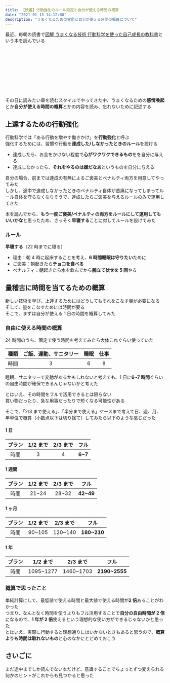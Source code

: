 ```yaml
---
title: 【読書】行動強化のルール設定と自分が使える時間の概算
date: "2021-01-13 14:12:00"
description: "うまくなるための賞罰と自分が使える時間の概算について"
---
```


最近、毎朝の読書で[図解 うまくなる技術 行動科学を使った自己成長の教科書](https://www.amazon.co.jp/dp/4861131871)という本を読んでいる

<p>
<div class="iframely-embed"><div class="iframely-responsive" style="height: 140px; padding-bottom: 0;"><a href="https://www.amazon.co.jp/dp/4861131871" data-iframely-url="//cdn.iframe.ly/HVYkleo?iframe=card-small"></a></div></div>
</p>

その日に読みたい章を読むスタイルでやってきた中、うまくなるための**感情喚起**とか**自分が使える時間の概算**とかの内容を読み、忘れないために記述する

## 上達するための行動強化

行動科学では「ある行動を増やす働きかけ」を**行動強化**と呼ぶ  
強化するためには、習慣や行動を**達成した/しなかったときのルール**を設ける

- 達成したら、お金をかけない程度で**心がワクワクできるもの**をを自分に与える
- 達成しなかったら、**それをやるのは嫌だなあ**というものを自分に与える

自分の場合、前までは達成の有無によるご褒美とペナルティ両方を用意してやってみた  
しかし、途中で達成しなかったときのペナルティ自体が苦痛になってしまってルール自体を守らなくなりそうで、達成したらご褒美を与えるルールのみで運用してきた

本を読んでから、**もう一度ご褒美/ペナルティの両方をルールにして運用してもいいかな**と思ったため、さっそく**早寝する**ことに対してルールを設けてみた

### ルール

**早寝する**（22 時までに寝る）

- 理由：朝 4 時に起床することを考え、**6 時間睡眠は守りたい**ために
- ご褒美：朝起きたら**チョコを食べる**
- ペナルティ：朝起きたら水を飲んでから**腕立て伏せを 5 回**やる

## 量稽古に時間を当てるための概算

新しい技術を学び、上達するためにはどうしてもそれをこなす量が必要になる  
そして、量をこなすためには時間が要る  
そこで、まずは自分が使える 1 日の時間を概算してみた

### 自由に使える時間の概算

24 時間のうち、固定で使う時間を考えてみたら大体これぐらい使っていた

| 種類 | ご飯、運動、サニタリー | 睡眠 | 仕事 |
| :--: | :--------------------: | :--: | :--: |
| 時間 |           3            |  6   |  8   |

睡眠、サニタリーで変動があるかもしれないと考えても、1 日に**6~7 時間**ぐらいの自由時間が確保できるんじゃないかと考えた

とはいえ、その時間をフルで活用できるとは限らない  
買い物だったり、急な用事だったりで短くなる可能性がある

そこで、「2/3 まで使える」、「半分まで使える」ケースまで考えて日、週、月、年単位で概算（小数点以下は切り捨て）してみたら以下のような感じだった

#### 1 日

| プラン | 1/2 まで | 2/3 まで |  フル   |
| :----: | :------: | :------: | :-----: |
|  時間  |    3     |    4     | **6~7** |

#### 1 週間

| プラン | 1/2 まで | 2/3 まで |   フル    |
| :----: | :------: | :------: | :-------: |
|  時間  |  21~24   |  28~32   | **42~49** |

#### 1 ヶ月

| プラン | 1/2 まで | 2/3 まで |    フル     |
| :----: | :------: | :------: | :---------: |
|  時間  |  90~105  | 120~140  | **180~210** |

#### 1 年

| プラン | 1/2 まで  | 2/3 まで  |     フル      |
| :----: | :-------: | :-------: | :-----------: |
|  時間  | 1095~1277 | 1460~1703 | **2190~2555** |

### 概算で思ったこと

単純計算にして、最低値で使える時間と最大値で使える時間が**2 倍**あることがわかった  
つまり、なんとなく時間を使うよりもフル活用することで**自分の自由時間が 2 倍**になるので、**1 年が 2 倍**使えるという理想的な使い方ができるじゃないかと思った  
とはいえ、実際に行動すると理想通りにはいかないときもあると思うので、**概算よりも時間は取れないもの**と心のなかにとどめておこう

## さいごに

まだ途中までしか読んでない本だけど、意識することでちょっとずつ変えられる何かのヒントがこれからも見つかると思った

<div class="iframely-embed"><div class="iframely-responsive" style="padding-bottom: 52.5%; padding-top: 120px;"><a href="https://www.amazon.co.jp/dp/4861131871" data-iframely-url="//cdn.iframe.ly/HVYkleo"></a></div></div>
